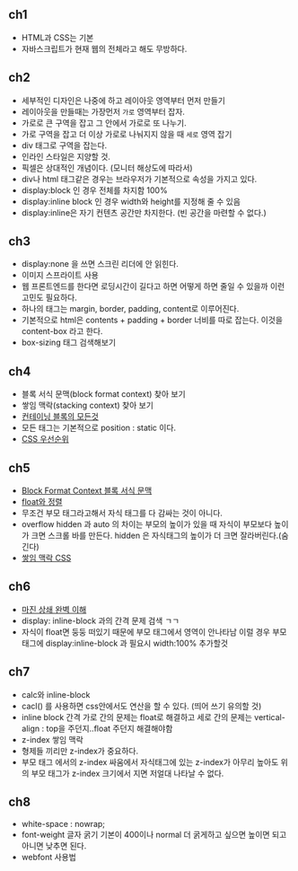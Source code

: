 ## ch1
- HTML과 CSS는 기본
- 자바스크립트가 현재 웹의 전체라고 해도 무방하다.

## ch2
- 세부적인 디자인은 나중에 하고 레이아웃 영역부터 먼저 만들기
- 레이아웃을 만들때는 가장먼저 `가로` 영역부터 잡자.
- 가로로 큰 구역을 잡고 그 안에서 가로로 또 나누기.
- 가로 구역을 잡고 더 이상 가로로 나눠지지 않을 때 `세로` 영역 잡기
- div 태그로 구역을 잡는다.
- 인라인 스타일은 지양할 것.
- 픽셀은 상대적인 개념이다. (모니터 해상도에 따라서)
- div나 html 태그같은 경우는 브라우저가 기본적으로 속성을 가지고 있다.
- display:block 인 경우 전체를 차지함 100%
- display:inline block 인 경우 width와 height를 지정해 줄 수 있음
- display:inline은 자기 컨텐츠 공간만 차지한다. (빈 공간을 마련할 수 없다.)

## ch3
- display:none 을 쓰면 스크린 리더에 안 읽힌다.
- 이미지 스프라이트 사용
- 웹 프론트엔드를 한다면 로딩시간이 길다고 하면 어떻게 하면 줄일 수 있을까 이런 고민도 필요하다.
- 하나의 태그는 margin, border, padding, content로 이루어진다.
- 기본적으로 html은 contents + padding + border 너비를 따로 잡는다. 이것을 content-box 라고 한다.
- box-sizing 태그 검색해보기

## ch4
- 블록 서식 문맥(block format context) 찾아 보기
- 쌓임 맥락(stacking context) 찾아 보기
- [컨테이닝 블록의 모든것](https://developer.mozilla.org/ko/docs/Web/CSS/All_About_The_Containing_Block)
- 모든 태그는 기본적으로 position : static 이다.
- [CSS 우선순위](https://www.zerocho.com/category/CSS/post/588cb95ca63e64132496a5d5)

## ch5
- [Block Format Context 블록 서식 문맥](https://developer.mozilla.org/ko/docs/Web/Guide/CSS/Block_formatting_context)
- [float와 정렬](https://www.zerocho.com/category/CSS/post/5881edef636a7f0b8e8507d8)
- 무조건 부모 태그라고해서 자식 태그를 다 감싸는 것이 아니다.
- overflow hidden 과 auto 의 차이는 부모의 높이가 있을 때 자식이 부모보다 높이가 크면 스크롤 바를 만든다. 
hidden 은 자식태그의 높이가 더 크면 잘라버린다.(숨긴다) 
- [쌓임 맥락 CSS](https://developer.mozilla.org/ko/docs/Web/CSS/CSS_Positioning/Understanding_z_index/The_stacking_context)

## ch6
- [마진 상쇄 완벽 이해](https://velog.io/@raram2/CSS-%EB%A7%88%EC%A7%84-%EC%83%81%EC%87%84Margin-collapsing-%EC%9B%90%EB%A6%AC-%EC%99%84%EB%B2%BD-%EC%9D%B4%ED%95%B4)
- display: inline-block 과의 간격 문제 검색 ㄱㄱ
- 자식이 float면 둥둥 떠있기 때문에 부모 태그에서 영역이 안나타남 이럴 경우 부모태그에 display:inline-block 과 필요시 width:100% 추가할것

## ch7
- calc와 inline-block
- cacl() 를 사용하면 css안에서도 연산을 할 수 있다. (띄어 쓰기 유의할 것)
- inline block 간격 가로 간의 문제는 float로 해결하고 세로 간의 문제는 vertical-align : top을 주던지..float 주던지 해결해야함
- z-index 쌓임 맥락
- 형제들 끼리만 z-index가 중요하다.
- 부모 태그 에서의 z-index 싸움에서 자식태그에 있는 z-index가 아무리 높아도 위의 부모 태그가 z-index 크기에서 지면 저얼대 나타날 수 없다.

## ch8
- white-space : nowrap; 
- font-weight 글자 굵기 기본이 400이나 normal 더 굵게하고 싶으면 높이면 되고 아니면 낮추면 된다.
- webfont 사용법

